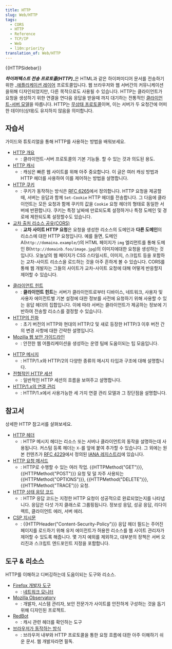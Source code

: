```yaml
---
title: HTTP
slug: Web/HTTP
tags:
  - CORS
  - HTTP
  - Reference
  - TCP/IP
  - Web
  - l10n:priority
translation_of: Web/HTTP
---
```


{{HTTPSidebar}}

**_하이퍼텍스트 전송 프로토콜(HTTP)_**_은 HTML과 같은 하이퍼미디어 문서를 전송하기위한 _[애플리케이션 레이어](https://en.wikipedia.org/wiki/Application_Layer) 프로토콜입니다. 웹 브라우저와 웹 서버간의 커뮤니케이션을위해 디자인되었지만, 다른 목적으로도 사용될 수 있습니다. HTTP는 클라이언트가 요청을 생성하기 위한 연결을 연다음 응답을 받을때 까지 대기하는 전통적인 [클라이언트-서버 모델](https://en.wikipedia.org/wiki/Client%E2%80%93server_model)을 따릅니다. HTTP는 [무상태 프로토콜](https://en.wikipedia.org/wiki/Stateless_protocol)이며, 이는 서버가 두 요청간에 어떠한 데이터(상태)도 유지하지 않음을 의미합니다.

## 자습서

가이드와 튜토리얼을 통해 HTTP를 사용하는 방법을 배워보세요.

- [HTTP 개요](/ko/docs/Web/HTTP/Overview)
  - : 클라이언트-서버 프로토콜의 기본 기능들. 할 수 있는 것과 의도된 용도.
- [HTTP 캐시](/ko/docs/Web/HTTP/Caching)
  - : 캐싱은 빠른 웹 사이트를 위해 아주 중요합니다. 이 글은 여러 캐싱 방법과 HTTP 헤더를 사용하여 이를 제어하는 방법을 설명합니다.
- [HTTP 쿠키](/ko/docs/Web/HTTP/Cookies)
  - : 쿠키가 동작하는 방식은 [RFC 6265](https://tools.ietf.org/html/rfc6265)에서 정의합니다. HTTP 요청을 제공할 때, 서버는 응답과 함께 `Set-Cookie` HTTP 헤더를 전송합니다. 그 다음에 클라이언트는 모든 요청과 함께 쿠키의 값을 `Cookie` 요청 헤더의 형태로 동일한 서버에 반환합니다. 쿠키는 특정 날짜에 만료되도록 설정하거나 특정 도메인 및 경로에 제한되도록 설정할수도 있습니다.
- [교차 출처 리소스 공유(CORS)](/ko/docs/Web/HTTP/CORS)
  - : **교차 사이트 HTTP 요청**은 요청을 생성한 리소스의 도메인과 **다른 도메인**의 리소스에 대한 HTTP 요청입니다. 예를 들면, 도메인 A(`http://domaina.example/`)의 HTML 페이지가 `img` 엘리먼트를 통해 도메인 B(`http://domainb.foo/image.jpg`)의 이미지에대한 요청을 생성하는 것입니다. 오늘날의 웹 페이지가 CSS 스타일시트, 이미지, 스크립트 등을 포함하는 교차-사이트 리소스을 로드하는 것을 아주 흔하게 볼 수 있습니다. CORS를 통해 웹 개발자는 그들의 사이트가 교차-사이트 요청에 대해 어떻게 반응할지 제어할 수 있습니다.

<!---->

- [클라이언트 힌트](/ko/docs/Web/HTTP/Client_hints)
  - : **클라이언트 힌트**는 서버가 클라이언트로부터 디바이스, 네트워크, 사용자 및 사용자 에이전트별 기본 설정에 대한 정보를 사전에 요청하기 위해 사용할 수 있는 응답 헤더의 집합입니다. 이에 따라 서버는 클라이언트가 제공하는 정보에 기반하여 전송할 리소스를 결정할 수 있습니다.
- [HTTP의 진화](/ko/docs/Web/HTTP/Basics_of_HTTP/Evolution_of_HTTP)
  - : 초기 버전의 HTTP와 현대의 HTTP/2 및 새로 등장한 HTTP/3 이후 버전 간의 변경 사항에 대한 간략한 설명입니다.
- [Mozilla 웹 보안 가이드라인](https://wiki.mozilla.org/Security/Guidelines/Web_Security)
  - : 안전한 웹 어플리케이션을 생성하는 운영 팀에 도움이되는 팁 모음입니다.

<!---->

- [HTTP 메시지](/ko/docs/Web/HTTP/Messages)
  - : HTTP/1.x와 HTTP/2의 다양한 종류의 메시지 타입과 구조에 대해 설명합니다.
- [전형적인 HTTP 세션](/ko/docs/Web/HTTP/Session)
  - : 일반적인 HTTP 세션의 흐름을 보여주고 설명합니다.
- [HTTP/1.x의 연결 관리](/ko/docs/Web/HTTP/Connection_management_in_HTTP_1.x)
  - : HTTP/1.x에서 사용가능한 세 가지 연결 관리 모델과 그 장단점을 설명합니다.

## 참고서

상세한 HTTP 참고서를 살펴보세요.

- [HTTP 헤더](/ko/docs/Web/HTTP/Headers)
  - : HTTP 메시지 헤더는 리소스 또는 서버나 클라이언트의 동작을 설명하는데 사용됩니다. 커스텀 등록 헤더는 `X-`를 앞에 붙여 추가할 수 있습니다. 그 외에는 원본 컨텐츠가 [RFC 4229](https://tools.ietf.org/html/rfc4229)에서 정의된 [IANA 레지스트리](https://www.iana.org/assignments/message-headers/message-headers.xhtml#perm-headers)에 있습니다.
- [HTTP 요청 메서드](/ko/docs/Web/HTTP/Methods)
  - : HTTP로 수행할 수 있는 여러 작업. {{HTTPMethod("GET")}}, {{HTTPMethod("POST")}} 요청 및 덜 자주 사용되는 {{HTTPMethod("OPTIONS")}}, {{HTTPMethod("DELETE")}}, {{HTTPMethod("TRACE")}} 요청.
- [HTTP 상태 응답 코드](/ko/docs/Web/HTTP/Status)
  - : HTTP 응답 코드는 지정한 HTTP 요청이 성공적으로 완료되었는지를 나타냅니다. 응답은 다섯 가지 클래스로 그룹핑됩니다. 정보성 응답, 성공 응답, 리다이렉트, 클라이언트 에러, 서버 에러.
- [CSP 지시문](/ko/docs/Web/HTTP/Headers/Content-Security-Policy)
  - : {{HTTPHeader("Content-Security-Policy")}} 응답 헤더 필드는 주어진 페이지를 로드하기 위해 유저 에이전트가 허용한 리소스를 웹 사이트 관리자가 제어할 수 있도록 해줍니다. 몇 가지 예외를 제외하고, 대부분의 정책은 서버 오리진과 스크립트 엔드포인트 지정을 포함합니다.

## 도구 & 리소스

HTTP를 이해하고 디버깅하는데 도움이되는 도구와 리소스.

- [Firefox 개발자 도구](/ko/docs/Tools)
  - : [네트워크 모니터](/ko/docs/Tools/Network_Monitor)
- [Mozilla Observatory](https://observatory.mozilla.org/)
  - : 개발자, 시스템 관리자, 보안 전문가가 사이트를 안전하게 구성하는 것을 돕기위해 디자인된 프로젝트.
- [RedBot](https://redbot.org/)
  - : 캐시 관련 헤더를 확인하는 도구
- [브라우저가 동작하는 방식](https://www.html5rocks.com/en/tutorials/internals/howbrowserswork/)
  - : 브라우저 내부와 HTTP 프로토콜을 통한 요청 흐름에 대한 아주 이해하기 쉬운 문서. 웹 개발자라면 필독.

